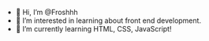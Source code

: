 - 👋 Hi, I’m @Froshhh
- 👀 I’m interested in learning about front end development.
- 🌱 I’m currently learning HTML, CSS, JavaScript!

<!---
Froshhh/Froshhh is a ✨ special ✨ repository because its `README.md` (this file) appears on your GitHub profile.
You can click the Preview link to take a look at your changes.
--->
